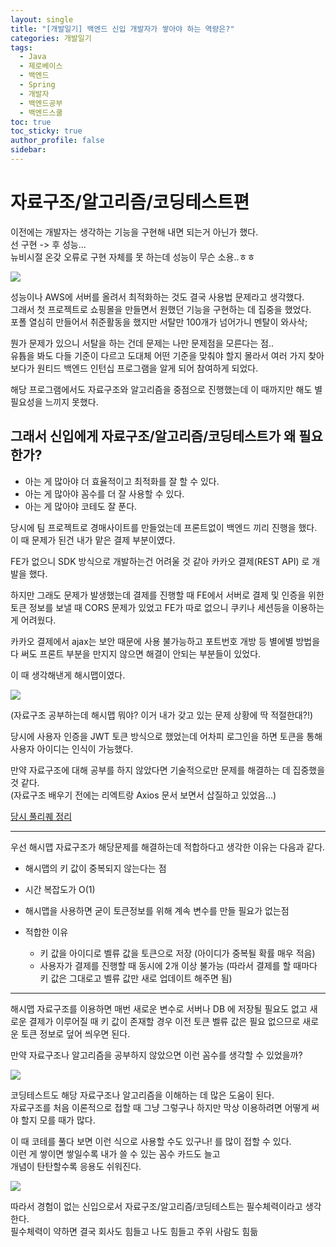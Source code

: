 ```yaml
---
layout: single
title: "[개발일기] 백엔드 신입 개발자가 쌓아야 하는 역량은?"
categories: 개발일기
tags:
  - Java
  - 제로베이스
  - 백엔드
  - Spring
  - 개발자
  - 백엔드공부
  - 백엔드스쿨
toc: true
toc_sticky: true
author_profile: false
sidebar:
---
```

# 자료구조/알고리즘/코딩테스트편

이전에는 개발자는 생각하는 기능을 구현해 내면 되는거 아닌가 했다.  
선 구현 -> 후 성능...  
뉴비시절 온갖 오류로 구현 자체를 못 하는데 성능이 무슨 소용..ㅎㅎ  

![](https://media0.giphy.com/media/11cteTd2YsG2oU/giphy.gif?cid=ecf05e473n0u7qs3gtlxqkc0803h5s6n4isg463bzojgblc3&ep=v1_gifs_search&rid=giphy.gif&ct=g)

성능이나 AWS에 서버를 올려서 최적화하는 것도 결국 사용법 문제라고 생각했다.  
그래서 첫 프로젝트로 쇼핑몰을 만들면서 원했던 기능을 구현하는 데 집중을 했었다.  
포폴 열심히 만들어서 취준활동을 했지만 서탈만 100개가 넘어가니 멘탈이 와사삭;  

뭔가 문제가 있으니 서탈을 하는 건데 문제는 나만 문제점을 모른다는 점..  
유튭을 봐도 다들 기준이 다르고 도대체 어떤 기준을 맞춰야 할지 몰라서 여러 가지 찾아보다가 원티드 백엔드 인턴십 프로그램을 알게 되어 참여하게 되었다.  

해당 프로그램에서도 자료구조와 알고리즘을 중점으로 진행했는데 이 때까지만 해도 별 필요성을 느끼지 못했다.  

## 그래서 신입에게 자료구조/알고리즘/코딩테스트가 왜 필요한가?

- 아는 게 많아야 더 효율적이고 최적화를 잘 할 수 있다.
- 아는 게 많아야 꼼수를 더 잘 사용할 수 있다.
- 아는 게 많아야 코테도 잘 푼다. 

당시에 팀 프로젝트로 경매사이트를 만들었는데 프론트없이 백엔드 끼리 진행을 했다. 이 때 문제가 된건 내가 맡은 결제 부분이였다.  

FE가 없으니 SDK 방식으로 개발하는건 어려울 것 같아 카카오 결제(REST API) 로 개발을 했다.   

하지만 그래도 문제가 발생했는데 결제를 진행할 때 FE에서 서버로 결제 및 인증을 위한 토큰 정보를 보낼 때 CORS 문제가 있었고 FE가 따로 없으니 쿠키나 세션등을 이용하는 게 어려웠다.   

카카오 결제에서 ajax는 보안 때문에 사용 불가능하고 포트번호 개방 등 별에별 방법을 다 써도 프론트 부분을 만지지 않으면 해결이 안되는 부분들이 있었다.  

이 때 생각해낸게 해시맵이였다.  

![](https://media2.giphy.com/media/RJTFOm5rmmzIuiqSBB/giphy.gif?cid=ecf05e473omlsez5510wkhvkmgg4l43hnadkaip45p8r9pga&ep=v1_gifs_search&rid=giphy.gif&ct=g)

(자료구조 공부하는데 해시맵 뭐야? 이거 내가 갖고 있는 문제 상황에 딱 적절한대?!)

당시에 사용자 인증을 JWT 토큰 방식으로 했었는데 어차피 로그인을 하면 토큰을 통해 사용자 아이디는 인식이 가능했다.  

만약 자료구조에 대해 공부를 하지 않았다면 기술적으로만 문제를 해결하는 데 집중했을 것 같다.  
(자료구조 배우기 전에는 리엑트랑 Axios 문서 보면서 삽질하고 있었음...)

[당시 풀리퀘 정리](https://github.com/wodnrP/realtime_auction/pull/40)

------
우선 해시맵 자료구조가 해당문제를 해결하는데 적합하다고 생각한 이유는 다음과 같다.  

- 해시맵의 키 값이 중복되지 않는다는 점
- 시간 복잡도가 O(1)
- 해시맵을 사용하면 굳이 토큰정보를 위해 계속 변수를 만들 필요가 없는점

- 적합한 이유
	- 키 값을 아이디로 벨류 값을 토큰으로 저장 (아이디가 중복될 확률 매우 적음)
	- 사용자가 결제를 진행할 때 동시에 2개 이상 불가능 (따라서 결제를 할 때마다 키 값은 그대로고 벨류 값만 새로 업데이트 해주면 됨)

-------

해시맵 자료구조를 이용하면 매번 새로운 변수로 서버나 DB 에 저장될 필요도 없고 새로운 결제가 이루어질 때 키 값이 존재할 경우 이전 토큰 벨류 값은 필요 없으므로 새로운 토큰 정보로 덮어 씌우면 된다.  

만약 자료구조나 알고리즘을 공부하지 않았으면 이런 꼼수를 생각할 수 있었을까?

![](https://media1.giphy.com/media/vNr3DRaqTZ6mWYfXv0/giphy.gif?cid=ecf05e475pddt26hmfpc4g93kwnp9sozmdznm1f89de5brjq&ep=v1_gifs_search&rid=giphy.gif&ct=g)

코딩테스트도 해당 자료구조나 알고리즘을 이해하는 데 많은 도움이 된다.  
자료구조를 처음 이론적으로 접할 때 그냥 그렇구나 하지만 막상 이용하려면 어떻게 써야 할지 모를 때가 많다.  

이 때 코테를 풀다 보면 이런 식으로 사용할 수도 있구나! 를 많이 접할 수 있다.  
이런 게 쌓이면 쌓일수록 내가 쓸 수 있는 꼼수 카드도 늘고  
개념이 탄탄할수록 응용도 쉬워진다.  

![](https://media3.giphy.com/media/F5x6mgSVG7ZujIPOnN/giphy.gif?cid=ecf05e47wb33zsimec93pa7whmk2zggixoj2666jykol81rk&ep=v1_gifs_related&rid=giphy.gif&ct=g)

따라서 경험이 없는 신입으로서 자료구조/알고리즘/코딩테스트는 필수체력이라고 생각한다.   
필수체력이 약하면 결국 회사도 힘들고 나도 힘들고 주위 사람도 힘듦
